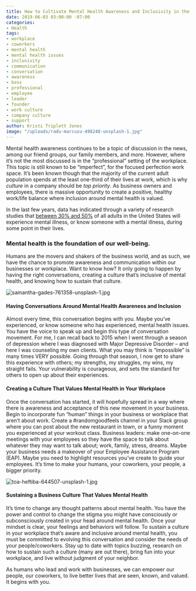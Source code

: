 ```yaml
---
title: How to Cultivate Mental Health Awareness and Inclusivity in the Workplace
date: 2019-06-03 03:00:00 -07:00
categories:
- Health
tags:
- workplace
- coworkers
- mental health
- mental health issues
- inclusivity
- communication
- conversation
- awareness
- boss
- professional
- employee
- leader
- founder
- work culture
- company culture
- support
author: Kristi Triplett Jones
image: "/uploads/radu-marcusu-498248-unsplash-1.jpg"
---
```


Mental health awareness continues to be a topic of discussion in the news, among our friend groups, our family members, and more. However, where it’s not the most discussed is in the “professional” setting of the workplace. This topic is still known to be “imperfect”, for the focused perfection work space. It’s been known though that the majority of the current adult population spends at the least one-third of their lives at work, which is why _culture_ in a company should be _top priority_. As business owners and employees, there is massive opportunity to create a positive, healthy work/life balance where inclusion around mental health is valued.
 
In the last few years, data has indicated through a variety of research studies that [between 30% and 50%](https://journals.lww.com/joem/Fulltext/2018/04000/Mental_Health_in_the_Workplace___A_Call_to_Action.5.aspx) of all adults in the United States will experience mental illness, or know someone with a mental illness, during some point in their lives. 

### Mental health is the foundation of our well-being. 

Humans are the movers and shakers of the business world, and as such, we have the chance to promote awareness and communication within our businesses or workplace. Want to know how? It only going to happen by having the right conversations, creating a culture that’s inclusive of mental health, and knowing how to sustain that culture.

![samantha-gades-761358-unsplash-1.jpg](/uploads/samantha-gades-761358-unsplash-1.jpg)
 
#### Having Conversations Around Mental Health Awareness and Inclusion 

Almost every time, this conversation begins with you. Maybe you’ve experienced, or know someone who has experienced, mental health issues. You have the voice to speak up and begin this type of conversation movement. For me, I can recall back to 2015 when I went through a season of depression where I was diagnosed with Major Depressive Disorder – and here I was counseling my own clients. What you may think is “impossible” is many times VERY possible. Going through that season, I now get to share this experience with others; my strengths, my struggles, my wins, my straight fails. Your vulnerability is courageous, and sets the standard for others to open up about their experiences.
 
#### Creating a Culture That Values Mental Health in Your Workplace 
 
Once the conversation has started, it will hopefully spread in a way where there is awareness and acceptance of this new movement in your business. Begin to incorporate fun “human” things in your business or workplace that aren’t about work. Create a #randomgoodfeels channel in your Slack group where you can post about the new restaurant in town, or a funny moment you experienced at your workout class. Business leaders: make one-on-one meetings with your employees so they have the space to talk about whatever they may want to talk about; work, family, stress, dreams. Maybe your business needs a makeover of your Employee Assistance Program (EAP). Maybe you need to highlight resources you’ve create to guide your employees. It’s time to make your humans, your coworkers, your people, a bigger priority.

![toa-heftiba-644507-unsplash-1.jpg](/uploads/toa-heftiba-644507-unsplash-1.jpg)

#### Sustaining a Business Culture That Values Mental Health 

It’s time to change any thought patterns about mental health. You have the power and control to change the stigma you might have consciously or subconsciously created in your head around mental health. Once your mindset is clear, your feelings and behaviors will follow. To sustain a culture in your workplace that’s aware and inclusive around mental health, you must be committed to evolving this conversation and consider the needs of your people/coworkers. Stay up to date with topics buzzing, research on how to sustain such a culture (many are out there), bring fun into your workplace, and live without judgment of your neighbor. 
 
As humans who lead and work with businesses, we can empower our people, our coworkers, to live better lives that are seen, known, and valued. It begins with you. 